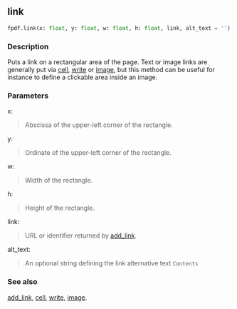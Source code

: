 ## link ##

```python
fpdf.link(x: float, y: float, w: float, h: float, link, alt_text = '')
```

### Description ###

Puts a link on a rectangular area of the page. Text or image links are generally put via [cell](cell.md), [write](write.md) or [image](image.md), but this method can be useful for instance to define a clickable area inside an image.

### Parameters ###

x:
> Abscissa of the upper-left corner of the rectangle.

y:
> Ordinate of the upper-left corner of the rectangle.

w:
> Width of the rectangle.

h:
> Height of the rectangle.

link:
> URL or identifier returned by [add_link](add_link.md).

alt_text:
> An optional string defining the link alternative text `Contents`

### See also ###

[add_link](add_link.md), [cell](cell.md), [write](write.md), [image](image.md).
